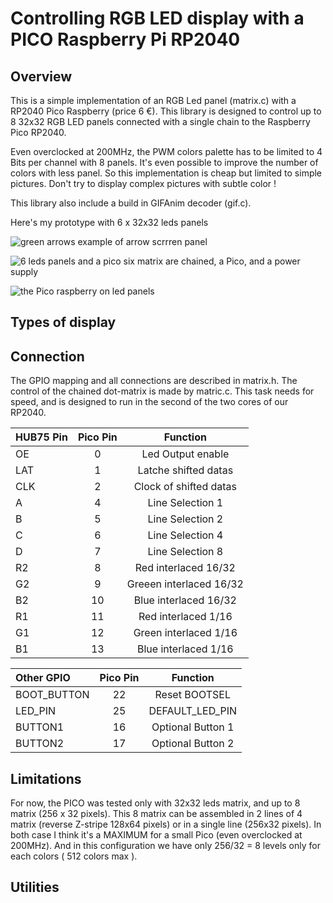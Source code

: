 # Controlling RGB LED display with a PICO Raspberry Pi RP2040

## Overview
This is a simple implementation of an RGB Led panel (matrix.c) with a RP2040 Pico Raspberry (price 6 €).
This library is designed to control up to 8 32x32 RGB LED panels connected with a single chain to the Raspberry Pico RP2040.

Even overclocked at 200MHz, the PWM colors palette has to be limited to 4 Bits per channel with 8 panels.
It's even possible to improve the number of colors with less panel. So this implementation is cheap but limited to simple pictures.
Don't try to display complex pictures with subtle color !

This library also include a build in GIFAnim decoder (gif.c).

Here's my prototype with 6 x 32x32 leds panels

![green arrows](https://github.com/gege13007/RGB-Led-matrix-with-Gif-decoder-RP2040-pico/blob/main/green-arrow-6_105644.jpg)
example of arrow scrrren panel

![6 leds panels and a pico](https://github.com/gege13007/RGB-Led-matrix-with-Gif-decoder-RP2040-pico/blob/main/panels-6-leds-rear_11014.jpg)
six matrix are chained, a Pico, and a power supply

![the Pico raspberry on led panels](https://github.com/gege13007/RGB-Led-matrix-with-Gif-decoder-RP2040-pico/blob/main/rgb-leds-pico-rear_105537.jpg)

## Types of display

## Connection
The GPIO mapping and all connections are described in matrix.h. The control of the chained dot-matrix is made by matric.c. This task needs for speed, and is designed to run in the second of the two cores of our RP2040.

| HUB75 Pin | Pico Pin | Function | 
| :---      |  :---:  | :---: |
| OE | 0 | Led Output enable | 
| LAT | 1 | Latche shifted datas|
| CLK | 2 | Clock of shifted datas|
| A | 4 | Line Selection 1 |
| B | 5 | Line Selection 2 |
| C | 6 | Line Selection 4 |
| D | 7 | Line Selection 8 |
| R2 | 8 | Red interlaced 16/32 |
| G2 | 9 | Greeen interlaced 16/32|
| B2 | 10 | Blue interlaced 16/32|
| R1 | 11 | Red interlaced 1/16|
| G1 | 12 | Green interlaced 1/16|
| B1 | 13 | Blue interlaced 1/16|

| Other GPIO | Pico Pin | Function | 
| :---    |  :---:  | :---: |
| BOOT_BUTTON | 22  | Reset BOOTSEL |
| LED_PIN | 25 | DEFAULT_LED_PIN |
| BUTTON1 | 16 | Optional Button 1 |
| BUTTON2 | 17 | Optional Button 2 |

## Limitations
For now, the PICO was tested only with 32x32 leds matrix, and up to 8 matrix (256 x 32 pixels). This 8 matrix can be assembled in 2 lines of 4 matrix (reverse Z-stripe 128x64 pixels) or in a single line (256x32 pixels). In both case I think it's a MAXIMUM for a small Pico (even overclocked at 200MHz). And in this configuration we have only 256/32 = 8 levels only for each colors ( 512 colors max ).

## Utilities

